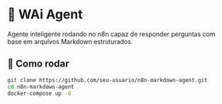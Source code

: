 # 🤖 WAi Agent

Agente inteligente rodando no n8n capaz de responder perguntas com base em arquivos Markdown estruturados.

## 🚀 Como rodar

```bash
git clone https://github.com/seu-usuario/n8n-markdown-agent.git
cd n8n-markdown-agent
docker-compose up -d
